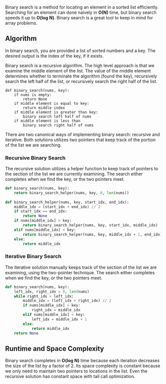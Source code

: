Binary search is a method for locating an element in a sorted list efficiently. Searching for an element can done naively in **O(N)** time, but binary search speeds it up to **O(log N)**. Binary search is a great tool to keep in mind for array problems.

Algorithm
------------------
In binary search, you are provided a list of sorted numbers and a key. The desired output is the index of the key, if it exists.

Binary search is a recursive algorithm. The high level approach is that we examine the middle element of the list. The value of the middle element determines whether to terminate the algorithm (found the key), recursively search the left half of the list, or recursively search the right half of the list.
```
def binary_search(nums, key):
    if nums is empty:
        return None
    if middle element is equal to key:
        return middle index
    if middle element is greater than key:
        binary search left half of nums
    if middle element is less than 
        binary search right half of nums
```

There are two canonical ways of implementing binary search: recursive and iterative. Both solutions utilizes two pointers that keep track of the portion of the list we are searching.

### Recursive Binary Search

The recursive solution utilizes a helper function to keep track of pointers to the section of the list we are currently examining. The search either completes when we find the key, or the two pointers meet.

```python
def binary_search(nums, key):
    return binary_search_helper(nums, key, 0, len(nums))
    
def binary_search_helper(nums, key, start_idx, end_idx):
    middle_idx = (start_idx + end_idx) // 2
    if start_idx == end_idx:
        return None
    if nums[middle_idx] > key:
        return binary_search_helper(nums, key, start_idx, middle_idx)
    elif nums[middle_idx] < key:
        return binary_search_helper(nums, key, middle_idx + 1, end_idx)
    else:
        return middle_idx
```

### Iterative Binary Search

The iterative solution manually keeps track of the section of the list we are examining, using the two-pointer technique. The search either completes when we find the key, or the two pointers meet.
```python
def binary_search(nums, key):
    left_idx, right_idx = 0, len(nums)
    while right_idx > left_idx:
        middle_idx = (left_idx + right_idx) // 2
        if nums[middle_idx] > key:
            right_idx = middle_idx
        elif nums[middle_idx] < key:
            left_idx = middle_idx + 1
        else:
            return middle_idx
    return None
```

## Runtime and Space Complexity

Binary search completes in **O(log N)** time because each iteration decreases the size of the list by a factor of 2. Its space complexity is constant because  we only need to maintain two pointers to locations in the list. Even the recursive solution has constant space with tail call optimization.